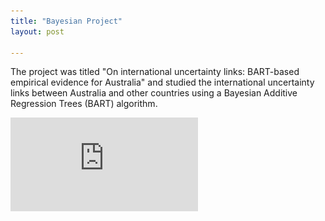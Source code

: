 ```yaml
---
title: "Bayesian Project"
layout: post

---
```


The project was titled "On international uncertainty links: BART-based empirical evidence for Australia" and studied the international uncertainty links between Australia and other countries using a Bayesian Additive Regression Trees (BART) algorithm.

![](https://github.com/andybridger/BayesianProject/blob/main/BART/Final_Project.pdf)
